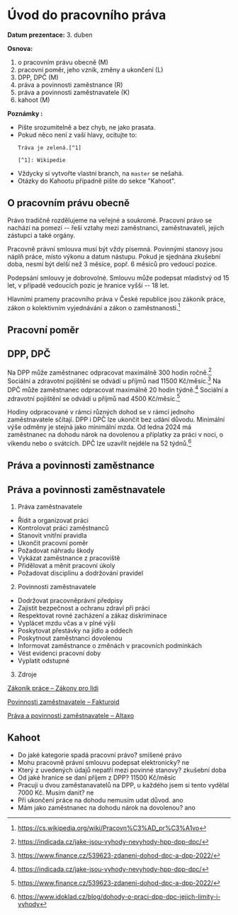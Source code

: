 # Úvod do pracovního práva

**Datum prezentace:** 3. duben

**Osnova:**

1. o pracovním právu obecně (M)
2. pracovní poměr, jeho vznik, změny a ukončení (L)
3. DPP, DPČ (M)
4. práva a povinnosti zaměstnance (R)
5. práva a povinnosti zaměstnavatele (K)
6. kahoot (M)

**Poznámky :**

- Pište srozumitelně a bez chyb, ne jako prasata.
- Pokud něco není z vaší hlavy, ocitujte to:
  ```
  Tráva je zelená.[^1]

  [^1]: Wikipedie
  ```
- Vždycky si vytvořte vlastní branch, na `master` se nešahá.
- Otázky do Kahootu případně pište do sekce "Kahoot".

## O pracovním právu obecně

Právo tradičně rozdělujeme na veřejné a soukromé. Pracovní právo se nachází na
pomezí -- řeší vztahy mezi zaměstnanci, zaměstnavateli, jejich zástupci a také
orgány.

Pracovně právní smlouva musí být vždy písemná. Povinnými stanovy jsou náplň
práce, místo výkonu a datum nástupu. Pokud je sjednána zkušební doba, nesmí být
delší než 3 měsíce, popř. 6 měsíců pro vedoucí pozice.

Podepsání smlouvy je dobrovolné. Smlouvu může podepsat mladistvý od 15 let, v
případě vedoucích pozic je hranice vyšší -- 18 let.

Hlavními prameny pracovního práva v České republice jsou zákoník práce, zákon o
kolektivním vyjednávání a zákon o zaměstnanosti.[^1]

[^1]: https://cs.wikipedia.org/wiki/Pracovn%C3%AD_pr%C3%A1vo

## Pracovní poměr

## DPP, DPČ

Na DPP může zaměstnanec odpracovat maximálně 300 hodin ročně.[^2] Sociální a
zdravotní pojištění se odvádí u příjmů nad 11500 Kč/měsíc.[^3] Na DPČ může
zaměstnanec odpracovat maximálně 20 hodin týdně.[^2] Sociální a zdravotní
pojištění se odvádí u příjmů nad 4500 Kč/měsíc.[^3]

Hodiny odpracované v rámci různých dohod se v rámci jednoho zaměstnavatele
sčítají. DPP i DPČ lze ukončit bez udání důvodu. Minimální výše odměny je
stejná jako minimální mzda. Od ledna 2024 má zaměstnanec na dohodu nárok na
dovolenou a příplatky za práci v noci, o víkendu nebo o svátcích. DPČ lze
uzavřít nejdéle na 52 týdnů.[^4]


[^2]: https://indicada.cz/jake-jsou-vyhody-nevyhody-hpp-dpp-dpc/
[^3]: https://www.finance.cz/539623-zdaneni-dohod-dpc-a-dpp-2022/
[^4]: https://www.idoklad.cz/blog/dohody-o-praci-dpp-dpc-jejich-limity-i-vyhody

## Práva a povinnosti zaměstnance

## Práva a povinnosti zaměstnavatele

1. Práva zaměstnavatele

- Řídit a organizovat práci
- Kontrolovat práci zaměstnanců
- Stanovit vnitřní pravidla
- Ukončit pracovní poměr
- Požadovat náhradu škody
- Vykázat zaměstnance z pracoviště
- Přidělovat a měnit pracovní úkoly
- Požadovat disciplínu a dodržování pravidel

2. Povinnosti zaměstnavatele

- Dodržovat pracovněprávní předpisy
- Zajistit bezpečnost a ochranu zdraví při práci
- Respektovat rovné zacházení a zákaz diskriminace
- Vyplácet mzdu včas a v plné výši
- Poskytovat přestávky na jídlo a oddech
- Poskytnout zaměstnanci dovolenou
- Informovat zaměstnance o změnách v pracovních podmínkách
- Vést evidenci pracovní doby
- Vyplatit odstupné 

3. Zdroje 

[Zákoník práce – Zákony pro lidi](https://www.zakonyprolidi.cz/cs/2006-262)  

[Povinnosti zaměstnavatele – Fakturoid](https://www.fakturoid.cz/almanach/hr/povinnosti-zamestnavatele)  

[Práva a povinnosti zaměstnavatele – Altaxo](https://www.altaxo.cz/provoz-firmy/personalistika/pracovni-pravo/prava-a-povinnosti-zamestnavatele)  

## Kahoot

- Do jaké kategorie spadá pracovní právo? smíšené právo
- Mohu pracovně právní smlouvu podepsat elektronicky? ne
- Který z uvedených údajů nepatří mezi povinné stanovy? zkušební doba
- Od jaké hranice se daní příjem z DPP? 11500 Kč/měsíc
- Pracuji u dvou zaměstanavatelů na DPP, u každého jsem si tento vydělal 7000 Kč. Musím danit? ne
- Při ukončení práce na dohodu nemusím udat důvod. ano
- Mám jako zaměstnanec na dohodu nárok na dovolenou? ano
